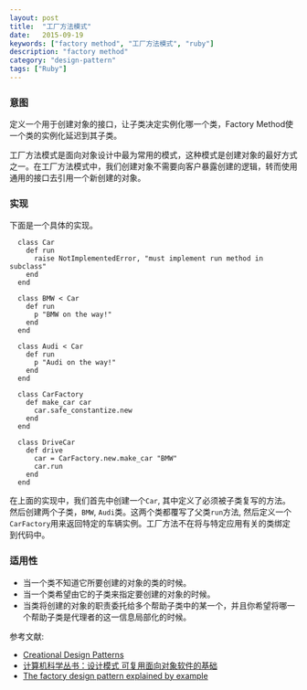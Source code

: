 ```yaml
---
layout: post
title:  "工厂方法模式"
date:   2015-09-19
keywords: ["factory method", "工厂方法模式", "ruby"]
description: "factory method"
category: "design-pattern"
tags: ["Ruby"]
---
```


### 意图

定义一个用于创建对象的接口，让子类决定实例化哪一个类，Factory Method使一个类的实例化延迟到其子类。

工厂方法模式是面向对象设计中最为常用的模式，这种模式是创建对象的最好方式之一。在工厂方法模式中，我们创建对象不需要向客户暴露创建的逻辑，转而使用通用的接口去引用一个新创建的对象。


### 实现

下面是一个具体的实现。

      class Car
        def run
          raise NotImplementedError, "must implement run method in subclass"
        end
      end

      class BMW < Car
        def run
          p "BMW on the way!"
        end
      end

      class Audi < Car
        def run
          p "Audi on the way!"
        end
      end

      class CarFactory
        def make_car car
          car.safe_constantize.new
        end
      end

      class DriveCar
        def drive
          car = CarFactory.new.make_car "BMW"
          car.run
        end
      end
   在上面的实现中，我们首先中创建一个`Car`, 其中定义了必须被子类复写的方法。然后创建两个子类，`BMW`, `Audi`类。这两个类都覆写了父类`run`方法, 然后定义一个`CarFactory`用来返回特定的车辆实例。工厂方法不在将与特定应用有关的类绑定到代码中。

### 适用性

* 当一个类不知道它所要创建的对象的类的时候。
* 当一个类希望由它的子类来指定要创建的对象的时候。
* 当类将创建的对象的职责委托给多个帮助子类中的某一个，并且你希望将哪一个帮助子类是代理者的这一信息局部化的时候。

参考文献:

- [Creational Design Patterns](https://practicingruby.com/articles/creational-design-patterns "Creational Design Patterns")
- [计算机科学丛书：设计模式 可复用面向对象软件的基础](http://www.amazon.cn/%E8%AE%A1%E7%AE%97%E6%9C%BA%E7%A7%91%E5%AD%A6%E4%B8%9B%E4%B9%A6-%E8%AE%BE%E8%AE%A1%E6%A8%A1%E5%BC%8F-%E5%8F%AF%E5%A4%8D%E7%94%A8%E9%9D%A2%E5%90%91%E5%AF%B9%E8%B1%A1%E8%BD%AF%E4%BB%B6%E7%9A%84%E5%9F%BA%E7%A1%80-Erich-Gamma/dp/B001130JN8 "计算机科学丛书：设计模式 可复用面向对象软件的基础")
- [The factory design pattern explained by example](https://www.binpress.com/tutorial/the-factory-design-pattern-explained-by-example/142 "The factory design pattern explained by example")
